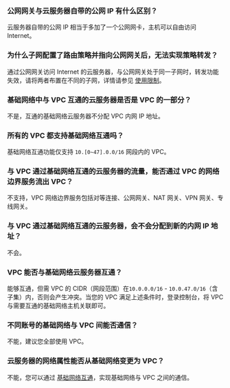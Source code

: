 ### 公网网关与云服务器自带的公网 IP 有什么区别？
云服务器自带的公网 IP 相当于多加了一个公网网卡，主机可以自由访问 Internet。

### 为什么子网配置了路由策略并指向公网网关后，无法实现策略转发？
通过公网网关访问 Internet 的云服务器，与公网网关处于同一子网时，转发功能失效，请将两者布置在不同的子网，详情请参见 [使用限制](https://cloud.tencent.com/document/product/215/20078)。

### 基础网络中与 VPC 互通的云服务器是否是 VPC 的一部分？
不是，互通的基础网络云服务器不分配 VPC 内网 IP 地址。

### 所有的 VPC 都支持基础网络互通吗？
基础网络互通功能仅支持 `10.[0~47].0.0/16` 网段内的 VPC。

### 与 VPC 通过基础网络互通的云服务器的流量，能否通过 VPC 的网络边界服务流出 VPC？
不支持，VPC 网络边界服务包括对等连接、公网网关、NAT 网关、VPN 网关、专线网关。

### 与 VPC 通过基础网络互通的云服务器，会不会分配到新的内网 IP 地址？
不会。

### VPC 能否与基础网络云服务器互通？
能够互通，但需 VPC 的 CIDR（网段范围）在`10.0.0.0/16` - `10.0.47.0/16`（含子集）内，否则会产生冲突。当您的 VPC 满足上述条件时，登录控制台，将 VPC 与需要互通的基础网络主机关联即可。 

### 不同账号的基础网络与 VPC 间能否通信？
不能，建议您全部使用 VPC。

### 云服务器的网络属性能否从基础网络变更为 VPC？
不能，您可以通过 [基础网络互通](https://cloud.tencent.com/document/product/215/20083)，实现基础网络与 VPC 之间的通信。 
